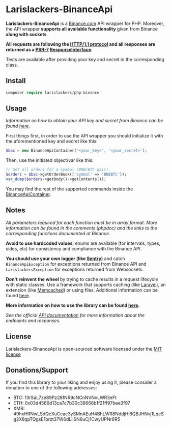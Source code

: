 # Larislackers-BinanceApi

**Larislackers-BinanceApi** is a [Binance.com](https://binance.com) API wrapper for PHP. Moreover, the API wrapper **supports all available functionality** given from Binance **along with sockets**.

**All requests are following the [HTTP/1.1 protocol](https://tools.ietf.org/html/rfc2616) and all responses are returned as a [PSR-7](http://docs.guzzlephp.org/en/stable/psr7.html) [ResponseInterface](http://www.php-fig.org/psr/psr-7/).**

Tests are available after providing your key and secret in the corresponding class.

## Install

```php
composer require larislackers/php-binance
```

## Usage

_Information on how to obtain your API key and secret from Binance can be found [here](https://support.binance.com/hc/en-us/articles/115000840592-Binance-API-Beta)._

First things first, in order to use the API wrapper you should initialize it with the aforementioned key and secret like this:  

```php
$bac = new BinanceApiContainer('<your_key>', '<your_secret>');
```

Then, use the initiated object/var like this:

```php
// Get all orders for a symbol (BNB/BTC pair).
$orders = $bac->getOrderBook(['symbol' => 'BNBBTC']);
var_dump($orders->getBody()->getContents());
```

You may find the rest of the supported commands inside the [BinanceApiContainer](https://github.com/larislackers/php-binance/blob/master/src/BinanceApiContainer.php).

## Notes

_All parameters required for each function must be in array format. More information can be found in the comments (phpdoc) and the links to the corresponding functions documented at Binance._

**Avoid to use hardcoded values**; enums are available (for intervals, types, sides, etc) for consistency and compliance with the Binance API.

**You should use your own logger (like [Sentry](https://sentry.io/welcome/))** and catch `BinanceApiException` for exceptions returned from Binance API and `LarislackersException` for exceptions returned from Websockets.

**Don't reinvent the wheel** by trying to cache results in a request lifecycle with static classes. Use a framework that supports caching (like [Laravel](https://laravel.com/docs/5.5/cache)), an extension (like [Memcached](https://memcached.org/)) or using files. Additional information can be found [here](http://www.php-cache.com/en/latest/).

**More information on how to use the library can be found [here](https://larislackers.github.io/php-binance/).**

*See the official [API documentation](https://www.binance.com/restapipub.html) for more information about the endpoints and responses.*

## License

Larislackers-BinanceApi is open-sourced software licensed under the [MIT license](http://opensource.org/licenses/MIT)

## Donations/Support

If you find this library to your liking and enjoy using it, please consider a donation to one of the following addresses:
* BTC: 13rSaL7ze89Pz28fNR9cNCnNVNvLWR3eFt
* ETH: 0x03d4566d13ca7c7b30c39666b1f21ff97bee3f97
* XMR: 49hxHRNwLSdQcXuCcac3ySMnAEuH4BhLWR8NddjHi6QBJHNvj1LqcSg2X8qpTQgsE1brzt37W6dLiiSN6uCj1CwyUPNr8R5
